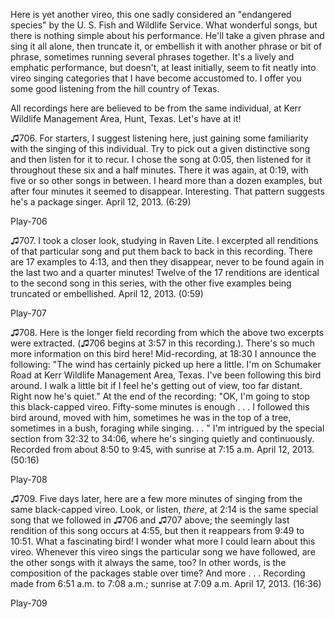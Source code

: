Here is yet another vireo, this one sadly considered an "endangered
species" by the U. S. Fish and Wildlife Service. What wonderful songs,
but there is nothing simple about his performance. He'll take a given
phrase and sing it all alone, then truncate it, or embellish it with
another phrase or bit of phrase, sometimes running several phrases
together. It's a lively and emphatic performance, but doesn't, at least
initially, seem to fit neatly into vireo singing categories that I have
become accustomed to. I offer you some good listening from the hill
country of Texas.

All recordings here are believed to be from the same individual, at Kerr
Wildlife Management Area, Hunt, Texas. Let's have at it!

♫706. For starters, I suggest listening here, just gaining some
familiarity with the singing of this individual. Try to pick out a given
distinctive song and then listen for it to recur. I chose the song at
0:05, then listened for it throughout these six and a half minutes.
There it was again, at 0:19, with five or so other songs in between. I
heard more than a dozen examples, but after four minutes it seemed to
disappear. Interesting. That pattern suggests he's a package singer.
April 12, 2013. (6:29)

Play-706

♫707. I took a closer look, studying in Raven Lite. I excerpted all
renditions of that particular song and put them back to back in this
recording. There are 17 examples to 4:13, and then they disappear, never
to be found again in the last two and a quarter minutes! Twelve of the
17 renditions are identical to the second song in this series, with the
other five examples being truncated or embellished. April 12, 2013.
(0:59)

Play-707

♫708. Here is the longer field recording from which the above two
excerpts were extracted. (♫706 begins at 3:57 in this recording.).
There's so much more information on this bird here! Mid-recording, at
18:30 I announce the following: "The wind has certainly picked up here a
little. I'm on Schumaker Road at Kerr Wildlife Management Area, Texas.
I've been following this bird around. I walk a little bit if I feel he's
getting out of view, too far distant. Right now he's quiet." At the end
of the recording: "OK, I'm going to stop this black-capped vireo.
Fifty-some minutes is enough . . . I followed this bird around, moved
with him, sometimes he was in the top of a tree, sometimes in a bush,
foraging while singing. . . " I'm intrigued by the special section from
32:32 to 34:06, where he's singing quietly and continuously. Recorded
from about 8:50 to 9:45, with sunrise at 7:15 a.m. April 12, 2013. (50:16)

Play-708

♫709. Five days later, here are a few more minutes of singing from the
same black-capped vireo. Look, or listen, *there*, at 2:14 is the same
special song that we followed in ♫706 and ♫707 above; the seemingly last
rendition of this song occurs at 4:55, but then it reappears from 9:49
to 10:51. What a fascinating bird! I wonder what more I could learn
about this vireo. Whenever this vireo sings the particular song we have
followed, are the other songs with it always the same, too? In other
words, is the composition of the packages stable over time? And more .
. . Recording made from 6:51 a.m. to 7:08 a.m.; sunrise at 7:09 a.m. April 17, 2013. (16:36)

Play-709
